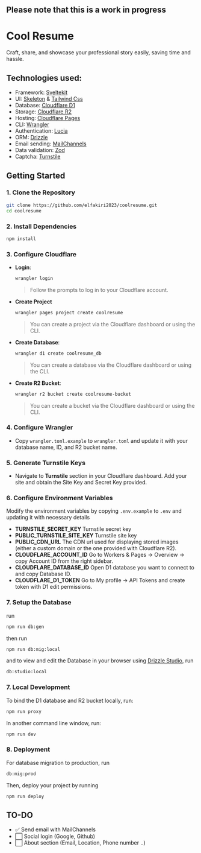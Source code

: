 ## **Please note that this is a work in progress**

# Cool Resume

Craft, share, and showcase your professional story easily, saving time and hassle.

## Technologies used:

-   Framework: [Sveltekit](https://github.com/sveltejs/kit)
-   UI: [Skeleton](https://github.com/skeletonlabs/skeleton) & [Tailwind Css](https://github.com/tailwindlabs/tailwindcss)
-   Database: [Cloudflare D1](https://developers.cloudflare.com/d1)
-   Storage: [Cloudflare R2](https://developers.cloudflare.com/r2)
-   Hosting: [Cloudflare Pages](https://pages.cloudflare.com)
-   CLI: [Wrangler](https://github.com/cloudflare/workers-sdk)
-   Authentication: [Lucia](https://github.com/lucia-auth/lucia)
-   ORM: [Drizzle](https://github.com/drizzle-team/drizzle-or)
-   Email sending: [MailChannels](https://support.mailchannels.com/hc/en-us/articles/4565898358413-Sending-Email-from-Cloudflare-Workers-using-MailChannels-Send-API)
-   Data validation: [Zod](https://github.com/colinhacks/zod)
-   Captcha: [Turnstile](https://www.cloudflare.com/products/turnstile)

## Getting Started

### 1. Clone the Repository

```bash
git clone https://github.com/elfakiri2023/coolresume.git
cd coolresume
```

### 2. Install Dependencies

```bash
npm install
```

### 3. Configure Cloudflare

-   **Login**:

    ```bash
    wrangler login
    ```

    > Follow the prompts to log in to your Cloudflare account.

-   **Create Project**

    ```bash
    wrangler pages project create coolresume
    ```

    > You can create a project via the Cloudflare dashboard or using the CLI.

-   **Create Database**:

    ```bash
    wrangler d1 create coolresume_db
    ```

    > You can create a database via the Cloudflare dashboard or using the CLI.

-   **Create R2 Bucket**:
    ```bash
    wrangler r2 bucket create coolresume-bucket
    ```
    > You can create a bucket via the Cloudflare dashboard or using the CLI.

### 4. Configure Wrangler

-   Copy `wrangler.toml.example` to `wrangler.toml` and update it with your database name, ID, and R2 bucket name.

### 5. Generate Turnstile Keys

-   Navigate to **Turnstile** section in your Cloudflare dashboard. Add your site and obtain the Site Key and Secret Key provided.

### 6. Configure Environment Variables

Modify the environment variables by copying `.env.example` to `.env` and updating it with necessary details

-   **TURNSTILE_SECRET_KEY** Turnstile secret key
-   **PUBLIC_TURNSTILE_SITE_KEY** Turnstile site key
-   **PUBLIC_CDN_URL** The CDN url used for displaying stored images (either a custom domain or the one provided with Cloudflare R2).
-   **CLOUDFLARE_ACCOUNT_ID** Go to Workers & Pages -> Overview -> copy Account ID from the right sidebar.
-   **CLOUDFLARE_DATABASE_ID** Open D1 database you want to connect to and copy Database ID.
-   **CLOUDFLARE_D1_TOKEN** Go to My profile -> API Tokens and create token with D1 edit permissions.

### 7. Setup the Database

run

```bash
npm run db:gen
```

then run

```bash
npm run db:mig:local
```

and to view and edit the Database in your browser using [Drizzle Studio](https://orm.drizzle.team/drizzle-studio/overview), run

```bash
db:studio:local
```

### 7. Local Development

To bind the D1 database and R2 bucket locally, run:

```bash
npm run proxy
```

In another command line window, run:

```bash
npm run dev
```

### 8. Deployment

For database migration to production, run

```bash
db:mig:prod
```

Then, deploy your project by running

```bash
npm run deploy
```

## TO-DO

-   ✅ Send email with MailChannels
-   ⬜️ Social login (Google, Github)
-   ⬜️ About section (Email, Location, Phone number ..)

